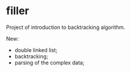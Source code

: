 # filler
Project of introduction to backtracking algorithm.

New:
- double linked list;
- backtracking;
- parsing of the complex data;
